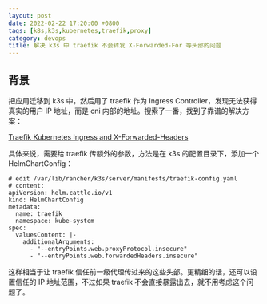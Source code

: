 ```yaml
---
layout: post
date: 2022-02-22 17:20:00 +0800
tags: [k8s,k3s,kubernetes,traefik,proxy]
category: devops
title: 解决 k3s 中 traefik 不会转发 X-Forwarded-For 等头部的问题
---
```


## 背景

把应用迁移到 k3s 中，然后用了 traefik 作为 Ingress Controller，发现无法获得真实的用户 IP 地址，而是 cni 内部的地址。搜索了一番，找到了靠谱的解决方案：

[Traefik Kubernetes Ingress and X-Forwarded-Headers](https://medium.com/@_jonas/traefik-kubernetes-ingresse-x-forwarded-headers-82194d319b0e)

具体来说，需要给 traefik 传额外的参数，方法是在 k3s 的配置目录下，添加一个 HelmChartConfig：

```shell
# edit /var/lib/rancher/k3s/server/manifests/traefik-config.yaml
# content:
apiVersion: helm.cattle.io/v1
kind: HelmChartConfig
metadata:
  name: traefik
  namespace: kube-system
spec:
  valuesContent: |-
    additionalArguments:
      - "--entryPoints.web.proxyProtocol.insecure"
      - "--entryPoints.web.forwardedHeaders.insecure"
```

这样相当于让 traefik 信任前一级代理传过来的这些头部。更精细的话，还可以设置信任的 IP 地址范围，不过如果 traefik 不会直接暴露出去，就不用考虑这个问题了。